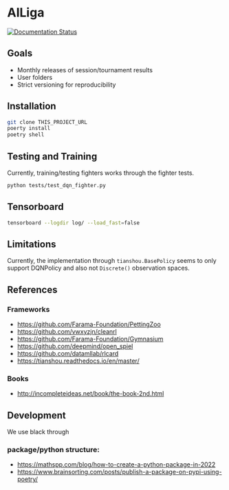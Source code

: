 # AILiga

[![Documentation Status](https://readthedocs.org/projects/ailiga/badge/?version=latest)](https://ailiga.readthedocs.io/en/latest/?badge=latest)

## Goals

* Monthly releases of session/tournament results
* User folders
* Strict versioning for reproducibility

## Installation

```sh
git clone THIS_PROJECT_URL
poerty install
poetry shell
```




## Testing and Training

Currently, training/testing fighters works through the fighter tests.
```sh
python tests/test_dqn_fighter.py
```

## Tensorboard

```sh
tensorboard --logdir log/ --load_fast=false
```


## Limitations

Currently, the implementation through `tianshou.BasePolicy` seems to only support DQNPolicy and also not `Discrete()` observation spaces.

## References

### Frameworks

* https://github.com/Farama-Foundation/PettingZoo
* https://github.com/vwxyzjn/cleanrl
* https://github.com/Farama-Foundation/Gymnasium
* https://github.com/deepmind/open_spiel
* https://github.com/datamllab/rlcard
* https://tianshou.readthedocs.io/en/master/

### Books

* http://incompleteideas.net/book/the-book-2nd.html


## Development

We use black through

### package/python structure:

* https://mathspp.com/blog/how-to-create-a-python-package-in-2022
* https://www.brainsorting.com/posts/publish-a-package-on-pypi-using-poetry/
